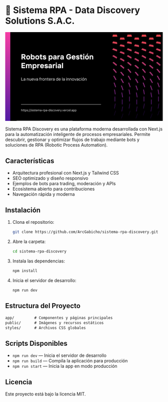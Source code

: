 # 🤖 Sistema RPA - Data Discovery Solutions S.A.C.

![Portada](public/portada.png)

Sistema RPA Discovery es una plataforma moderna desarrollada con Next.js para la automatización inteligente de procesos empresariales. Permite descubrir, gestionar y optimizar flujos de trabajo mediante bots y soluciones de RPA (Robotic Process Automation).

## Características
- Arquitectura profesional con Next.js y Tailwind CSS
- SEO optimizado y diseño responsivo
- Ejemplos de bots para trading, moderación y APIs
- Ecosistema abierto para contribuciones
- Navegación rápida y moderna

## Instalación

1. Clona el repositorio:
	```bash
	git clone https://github.com/ArcGabicho/sistema-rpa-discovery.git
	```
2. Abre la carpeta:
    ```bash
    cd sistema-rpa-discovery
    ```
3. Instala las dependencias:
	```bash
	npm install
	```
4. Inicia el servidor de desarrollo:
	```bash
	npm run dev
	```

## Estructura del Proyecto
```
app/         # Componentes y páginas principales
public/      # Imágenes y recursos estáticos
styles/      # Archivos CSS globales
```

## Scripts Disponibles
- `npm run dev` — Inicia el servidor de desarrollo
- `npm run build` — Compila la aplicación para producción
- `npm run start` — Inicia la app en modo producción

## Licencia
Este proyecto está bajo la licencia MIT.